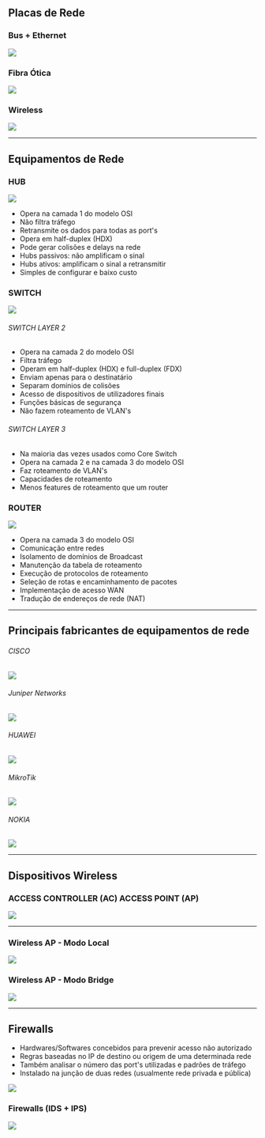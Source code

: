 ## Placas de Rede

### Bus + Ethernet

![](Imagens/BUS%20+%20ETHERNET.png)

### Fibra Ótica

![](Imagens/FIBRA.png)

### Wireless

![](Imagens/WIRELESS.png)

---
## Equipamentos de Rede

### HUB

![](Imagens/HUB.png)

- Opera na camada 1 do modelo OSI
- Não filtra tráfego
- Retransmite os dados para todas as port's
- Opera em half-duplex (HDX)
- Pode gerar colisões e delays na rede
- Hubs passivos: não amplificam o sinal
- Hubs ativos: amplificam o sinal a retransmitir
- Simples de configurar e baixo custo

### SWITCH

![](Imagens/SWITCH.png)

###### SWITCH LAYER 2
- Opera na camada 2 do modelo OSI
- Filtra tráfego
- Operam em half-duplex (HDX) e full-duplex (FDX)
- Enviam apenas para o destinatário 
- Separam domínios de colisões 
- Acesso de dispositivos de utilizadores finais
- Funções básicas de segurança
- Não fazem roteamento de VLAN's

###### SWITCH LAYER 3
- Na maioria das vezes usados como Core Switch
- Opera na camada 2 e na camada 3 do modelo OSI
- Faz roteamento de VLAN's
- Capacidades de roteamento
- Menos features de roteamento que um router

### ROUTER

![](Imagens/ROUTER.png)

- Opera na camada 3 do modelo OSI
- Comunicação entre redes
- Isolamento de domínios de Broadcast
- Manutenção da tabela de roteamento
- Execução de protocolos de roteamento
- Seleção de rotas e encaminhamento de pacotes
- Implementação de acesso WAN
- Tradução de endereços de rede (NAT)

---
## Principais fabricantes de equipamentos de rede

###### CISCO

![](Imagens/CISCO.png)


###### Juniper Networks

![](Imagens/JUNIPER.png)


###### HUAWEI

![](Imagens/HUAWEI.png)


###### MikroTik

![](Imagens/MIKROTIK.png)


###### NOKIA

![](Imagens/NOKIA.png)

---
## Dispositivos Wireless

### ACCESS CONTROLLER (AC)                                                 ACCESS POINT (AP)
![](Imagens/Dispositivos%20wireless.png)

---
### Wireless AP - Modo Local

![](Imagens/MODO%20LOCAL.png)

### Wireless AP - Modo Bridge

![](Imagens/MODO%20BRIDGE.png)

---
## Firewalls

- Hardwares/Softwares concebidos para prevenir acesso não autorizado
- Regras baseadas no IP de destino ou origem de uma determinada rede
- Também analisar o número das port's utilizadas e padrões de tráfego 
- Instalado na junção de duas redes (usualmente rede privada e pública)

![](Imagens/FIREWALL.png)

### Firewalls (IDS + IPS)

![](Imagens/FIREWALL%20IDS%20+%20IPS.png)